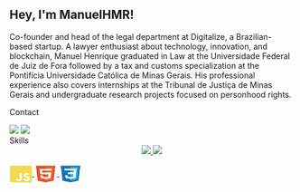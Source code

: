 ## Hey, I'm ManuelHMR!

Co-founder and head of the legal department at Digitalize, a Brazilian-based startup. A lawyer enthusiast about technology, innovation, and blockchain, Manuel Henrique graduated in Law at the Universidade Federal de Juiz de Fora followed by a tax and customs specialization at the Pontifícia Universidade Católica de Minas Gerais. His professional experience also covers internships at the Tribunal de Justiça de Minas Gerais and undergraduate research projects focused on personhood rights.

Contact
<div> 
   <a href="https://www.linkedin.com/in/manuel-henrique-martins-rodrigues-5a1560138/" target="_blank"><img src="https://img.shields.io/badge/-LinkedIn-%230077B5?style=for-the-badge&logo=linkedin&logoColor=white" target="_blank"></a> 
  <a href="https://www.instagram.com/manuel.h.m.r/" target="_blank"><img src="https://img.shields.io/badge/-Instagram-%23E4405F?style=for-the-badge&logo=instagram&logoColor=white" target="_blank"></a>
</div>
Skills
<div align="center">
  <a href="https://github.com/ManuelHMR">
  <img height="180em" src="https://github-readme-stats.vercel.app/api?username=ManuelHMR&show_icons=true&theme=dracula&include_all_commits=true&count_private=true"/>
  <img height="180em" src="https://github-readme-stats.vercel.app/api/top-langs/?username=ManuelHMR&layout=compact&langs_count=7&theme=dracula"/>
</div>
<div style="display: inline_block"><br>
  <img align="center" alt="Js" height="30" width="40" src="https://raw.githubusercontent.com/devicons/devicon/master/icons/javascript/javascript-plain.svg">
  <img align="center" alt="HTML" height="30" width="40" src="https://raw.githubusercontent.com/devicons/devicon/master/icons/html5/html5-original.svg">
  <img align="center" alt="CSS" height="30" width="40" src="https://raw.githubusercontent.com/devicons/devicon/master/icons/css3/css3-original.svg">
  
  ##
 

